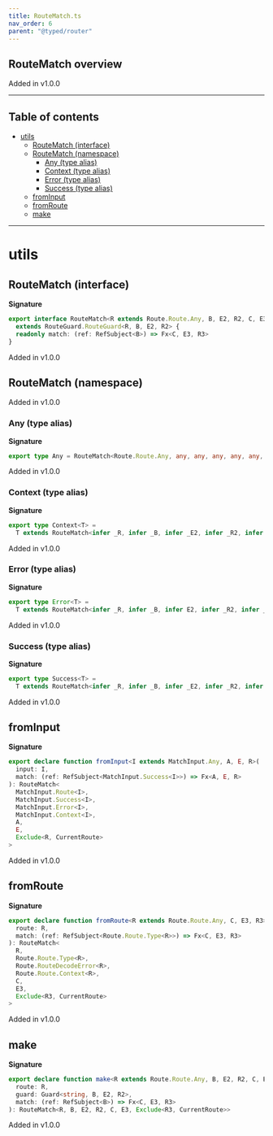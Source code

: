 ```yaml
---
title: RouteMatch.ts
nav_order: 6
parent: "@typed/router"
---
```


## RouteMatch overview

Added in v1.0.0

---

<h2 class="text-delta">Table of contents</h2>

- [utils](#utils)
  - [RouteMatch (interface)](#routematch-interface)
  - [RouteMatch (namespace)](#routematch-namespace)
    - [Any (type alias)](#any-type-alias)
    - [Context (type alias)](#context-type-alias)
    - [Error (type alias)](#error-type-alias)
    - [Success (type alias)](#success-type-alias)
  - [fromInput](#frominput)
  - [fromRoute](#fromroute)
  - [make](#make)

---

# utils

## RouteMatch (interface)

**Signature**

```ts
export interface RouteMatch<R extends Route.Route.Any, B, E2, R2, C, E3, R3>
  extends RouteGuard.RouteGuard<R, B, E2, R2> {
  readonly match: (ref: RefSubject<B>) => Fx<C, E3, R3>
}
```

Added in v1.0.0

## RouteMatch (namespace)

Added in v1.0.0

### Any (type alias)

**Signature**

```ts
export type Any = RouteMatch<Route.Route.Any, any, any, any, any, any, any>
```

Added in v1.0.0

### Context (type alias)

**Signature**

```ts
export type Context<T> =
  T extends RouteMatch<infer _R, infer _B, infer _E2, infer _R2, infer _C, infer _E3, infer _R3> ? _R2 | _R3 : never
```

Added in v1.0.0

### Error (type alias)

**Signature**

```ts
export type Error<T> =
  T extends RouteMatch<infer _R, infer _B, infer E2, infer _R2, infer _C, infer E3, infer _R3> ? E2 | E3 : never
```

Added in v1.0.0

### Success (type alias)

**Signature**

```ts
export type Success<T> =
  T extends RouteMatch<infer _R, infer _B, infer _E2, infer _R2, infer C, infer _E3, infer _R3> ? C : never
```

Added in v1.0.0

## fromInput

**Signature**

```ts
export declare function fromInput<I extends MatchInput.Any, A, E, R>(
  input: I,
  match: (ref: RefSubject<MatchInput.Success<I>>) => Fx<A, E, R>
): RouteMatch<
  MatchInput.Route<I>,
  MatchInput.Success<I>,
  MatchInput.Error<I>,
  MatchInput.Context<I>,
  A,
  E,
  Exclude<R, CurrentRoute>
>
```

Added in v1.0.0

## fromRoute

**Signature**

```ts
export declare function fromRoute<R extends Route.Route.Any, C, E3, R3>(
  route: R,
  match: (ref: RefSubject<Route.Route.Type<R>>) => Fx<C, E3, R3>
): RouteMatch<
  R,
  Route.Route.Type<R>,
  Route.RouteDecodeError<R>,
  Route.Route.Context<R>,
  C,
  E3,
  Exclude<R3, CurrentRoute>
>
```

Added in v1.0.0

## make

**Signature**

```ts
export declare function make<R extends Route.Route.Any, B, E2, R2, C, E3, R3>(
  route: R,
  guard: Guard<string, B, E2, R2>,
  match: (ref: RefSubject<B>) => Fx<C, E3, R3>
): RouteMatch<R, B, E2, R2, C, E3, Exclude<R3, CurrentRoute>>
```

Added in v1.0.0
